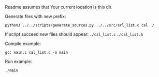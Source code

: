 Readme assumes that Your current location is this dir.

Generate files with new prefix:
```
python3 ../../scripts/generate_sources.py ../../src/arl_list.c cal ./
```

If script succeed new files should appear:
  `./cal_list.c`
  `./cal_list.h`
  
Compile example:
```
gcc main.c cal_list.c -o main
```

Run example:
```
./main
```
